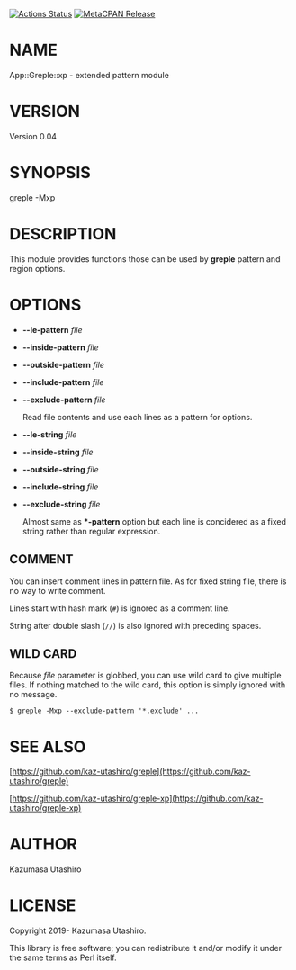 [![Actions Status](https://github.com/kaz-utashiro/greple-xp/workflows/test/badge.svg)](https://github.com/kaz-utashiro/greple-xp/actions) [![MetaCPAN Release](https://badge.fury.io/pl/App-Greple-xp.svg)](https://metacpan.org/release/App-Greple-xp)
# NAME

App::Greple::xp - extended pattern module

# VERSION

Version 0.04

# SYNOPSIS

greple -Mxp

# DESCRIPTION

This module provides functions those can be used by **greple** pattern
and region options.

# OPTIONS

- **--le-pattern** _file_
- **--inside-pattern** _file_
- **--outside-pattern** _file_
- **--include-pattern** _file_
- **--exclude-pattern** _file_

    Read file contents and use each lines as a pattern for options.

- **--le-string** _file_
- **--inside-string** _file_
- **--outside-string** _file_
- **--include-string** _file_
- **--exclude-string** _file_

    Almost same as **\*-pattern** option but each line is concidered as a
    fixed string rather than regular expression.

## COMMENT

You can insert comment lines in pattern file.  As for fixed string
file, there is no way to write comment.

Lines start with hash mark (`#`) is ignored as a comment line.

String after double slash (`//`) is also ignored with preceding
spaces.

## WILD CARD

Because _file_ parameter is globbed, you can use wild card to give
multiple files.  If nothing matched to the wild card, this option is
simply ignored with no message.

    $ greple -Mxp --exclude-pattern '*.exclude' ...

# SEE ALSO

[https://github.com/kaz-utashiro/greple](https://github.com/kaz-utashiro/greple)

[https://github.com/kaz-utashiro/greple-xp](https://github.com/kaz-utashiro/greple-xp)

# AUTHOR

Kazumasa Utashiro

# LICENSE

Copyright 2019- Kazumasa Utashiro.

This library is free software; you can redistribute it and/or modify
it under the same terms as Perl itself.

